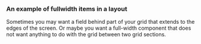 
### An example of fullwidth items in a layout

Sometimes you may want a field behind part of your grid that extends to the edges of the screen. Or maybe you want a full-width component that does not want anything to do with the grid between two grid sections.






